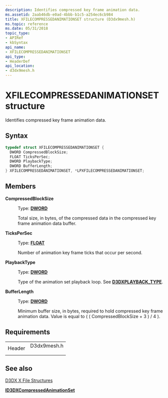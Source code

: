 ```yaml
---
description: Identifies compressed key frame animation data.
ms.assetid: 2aab46db-e0ad-4bbb-b1c5-a254ec6cb984
title: XFILECOMPRESSEDANIMATIONSET structure (D3dx9mesh.h)
ms.topic: reference
ms.date: 05/31/2018
topic_type: 
- APIRef
- kbSyntax
api_name: 
- XFILECOMPRESSEDANIMATIONSET
api_type: 
- HeaderDef
api_location: 
- d3dx9mesh.h
---
```


# XFILECOMPRESSEDANIMATIONSET structure

Identifies compressed key frame animation data.

## Syntax


```C++
typedef struct XFILECOMPRESSEDANIMATIONSET {
  DWORD CompressedBlockSize;
  FLOAT TicksPerSec;
  DWORD PlaybackType;
  DWORD BufferLength;
} XFILECOMPRESSEDANIMATIONSET, *LPXFILECOMPRESSEDANIMATIONSET;
```



## Members

<dl> <dt>

**CompressedBlockSize**
</dt> <dd>

Type: **[**DWORD**](../winprog/windows-data-types.md)**

</dd> <dd>

Total size, in bytes, of the compressed data in the compressed key frame animation data buffer.

</dd> <dt>

**TicksPerSec**
</dt> <dd>

Type: **[**FLOAT**](../winprog/windows-data-types.md)**

</dd> <dd>

Number of animation key frame ticks that occur per second.

</dd> <dt>

**PlaybackType**
</dt> <dd>

Type: **[**DWORD**](../winprog/windows-data-types.md)**

</dd> <dd>

Type of the animation set playback loop. See [**D3DXPLAYBACK\_TYPE**](./d3dxplayback-type.md).

</dd> <dt>

**BufferLength**
</dt> <dd>

Type: **[**DWORD**](../winprog/windows-data-types.md)**

</dd> <dd>

Minimum buffer size, in bytes, required to hold compressed key frame animation data. Value is equal to ( ( CompressedBlockSize + 3 ) / 4 ).

</dd> </dl>

## Requirements



|                   |                                                                                        |
|-------------------|----------------------------------------------------------------------------------------|
| Header<br/> | <dl> <dt>D3dx9mesh.h</dt> </dl> |



## See also

<dl> <dt>

[D3DX X File Structures](dx9-graphics-reference-d3dx-x-file-structures.md)
</dt> <dt>

[**ID3DXCompressedAnimationSet**](id3dxcompressedanimationset.md)
</dt> </dl>

 

 
